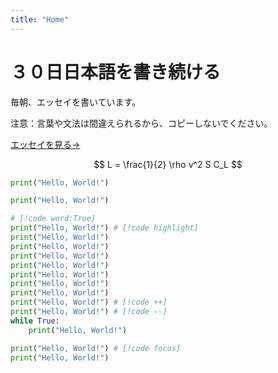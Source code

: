 ```yaml
---
title: "Home"
---
```


# ３０日日本語を書き続ける

毎朝、エッセイを書いています。

注意：言葉や文法は間違えられるから、コピーしないでください。

[エッセイを見る→](/essays)

$$ 
L = \frac{1}{2} \rho v^2 S C_L
$$

```python
print("Hello, World!")
```
```python copy
print("Hello, World!")
```
```python {1}
# [!code word:True]
print("Hello, World!") # [!code highlight]
print("Hello, World!")
print("Hello, World!")
print("Hello, World!")
print("Hello, World!")
print("Hello, World!")
print("Hello, World!")
print("Hello, World!")
print("Hello, World!") # [!code ++]
print("Hello, World!") # [!code --]
while True:
    print("Hello, World!")
```
```python
print("Hello, World!") # [!code focus]
print("Hello, World!")
```

